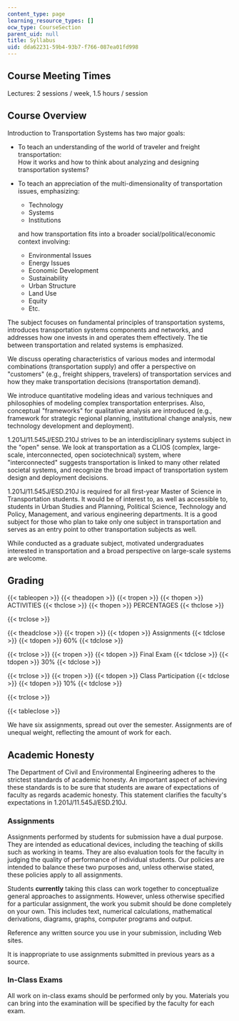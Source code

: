 ```yaml
---
content_type: page
learning_resource_types: []
ocw_type: CourseSection
parent_uid: null
title: Syllabus
uid: dda62231-59b4-93b7-f766-087ea01fd998
---
```


Course Meeting Times
--------------------

Lectures: 2 sessions / week, 1.5 hours / session

Course Overview
---------------

Introduction to Transportation Systems has two major goals:

*   To teach an understanding of the world of traveler and freight transportation:  
    How it works and how to think about analyzing and designing transportation systems?
*   To teach an appreciation of the multi-dimensionality of transportation issues, emphasizing:
    
    *   Technology
    *   Systems
    *   Institutions
    
    and how transportation fits into a broader social/political/economic context involving:
    
    *   Environmental Issues
    *   Energy Issues
    *   Economic Development
    *   Sustainability
    *   Urban Structure
    *   Land Use
    *   Equity
    *   Etc.

The subject focuses on fundamental principles of transportation systems, introduces transportation systems components and networks, and addresses how one invests in and operates them effectively. The tie between transportation and related systems is emphasized.

We discuss operating characteristics of various modes and intermodal combinations (transportation supply) and offer a perspective on "customers" (e.g., freight shippers, travelers) of transportation services and how they make transportation decisions (transportation demand).

We introduce quantitative modeling ideas and various techniques and philosophies of modeling complex transportation enterprises. Also, conceptual "frameworks" for qualitative analysis are introduced (e.g., framework for strategic regional planning, institutional change analysis, new technology development and deployment).

1.201J/11.545J/ESD.210J strives to be an interdisciplinary systems subject in the "open" sense. We look at transportation as a CLIOS (complex, large-scale, interconnected, open sociotechnical) system, where "interconnected" suggests transportation is linked to many other related societal systems, and recognize the broad impact of transportation system design and deployment decisions.

1.201J/11.545J/ESD.210J is required for all first-year Master of Science in Transportation students. It would be of interest to, as well as accessible to, students in Urban Studies and Planning, Political Science, Technology and Policy, Management, and various engineering departments. It is a good subject for those who plan to take only one subject in transportation and serves as an entry point to other transportation subjects as well.

While conducted as a graduate subject, motivated undergraduates interested in transportation and a broad perspective on large-scale systems are welcome.

Grading
-------

{{< tableopen >}}
{{< theadopen >}}
{{< tropen >}}
{{< thopen >}}
ACTIVITIES
{{< thclose >}}
{{< thopen >}}
PERCENTAGES
{{< thclose >}}

{{< trclose >}}

{{< theadclose >}}
{{< tropen >}}
{{< tdopen >}}
Assignments
{{< tdclose >}}
{{< tdopen >}}
60%
{{< tdclose >}}

{{< trclose >}}
{{< tropen >}}
{{< tdopen >}}
Final Exam
{{< tdclose >}}
{{< tdopen >}}
30%
{{< tdclose >}}

{{< trclose >}}
{{< tropen >}}
{{< tdopen >}}
Class Participation
{{< tdclose >}}
{{< tdopen >}}
10%
{{< tdclose >}}

{{< trclose >}}

{{< tableclose >}}

We have six assignments, spread out over the semester. Assignments are of unequal weight, reflecting the amount of work for each.

Academic Honesty
----------------

The Department of Civil and Environmental Engineering adheres to the strictest standards of academic honesty. An important aspect of achieving these standards is to be sure that students are aware of expectations of faculty as regards academic honesty. This statement clarifies the faculty's expectations in 1.201J/11.545J/ESD.210J.

### Assignments

Assignments performed by students for submission have a dual purpose. They are intended as educational devices, including the teaching of skills such as working in teams. They are also evaluation tools for the faculty in judging the quality of performance of individual students. Our policies are intended to balance these two purposes and, unless otherwise stated, these policies apply to all assignments.

Students **currently** taking this class can work together to conceptualize general approaches to assignments. However, unless otherwise specified for a particular assignment, the work you submit should be done completely on your own. This includes text, numerical calculations, mathematical derivations, diagrams, graphs, computer programs and output.

Reference any written source you use in your submission, including Web sites.

It is inappropriate to use assignments submitted in previous years as a source.

### In-Class Exams

All work on in-class exams should be performed only by you. Materials you can bring into the examination will be specified by the faculty for each exam.